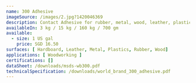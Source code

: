 ```yaml
---
name: 300 Adhesive
imageSource: /images/2.jpg?1420046369
description: Contact Adhesive for rubber, metal, wood, leather, plastics, hardboard & etc.
availableIn: 3 kg / 15 kg / 160 kg / 700 gm
available:
  - size: 1 US gal
    price: SGD 16.50
surfaces: [ Hardboard, Leather, Metal, Plastics, Rubber, Wood]
applications: [ Woodworking ]
certifications: []
dataSheet: /downloads/msds-wb300.pdf
technicalSpecification: /downloads/world_brand_300_adhesive.pdf
---
```



